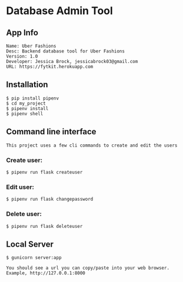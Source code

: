 # Database Admin Tool

## App Info
    Name: Uber Fashions
    Desc: Backend database tool for Uber Fashions
    Version: 1.0
    Developer: Jessica Brock, jessicabrock03@gmail.com
    URL: https://fytkit.herokuapp.com

## Installation

    $ pip install pipenv
    $ cd my_project
    $ pipenv install
    $ pipenv shell

## Command line interface

    This project uses a few cli commands to create and edit the users

### Create user:

    $ pipenv run flask createuser

### Edit user:

    $ pipenv run flask changepassword

### Delete user:

    $ pipenv run flask deleteuser

## Local Server

    $ gunicorn server:app

    You should see a url you can copy/paste into your web browser.
    Example, http://127.0.0.1:8000
